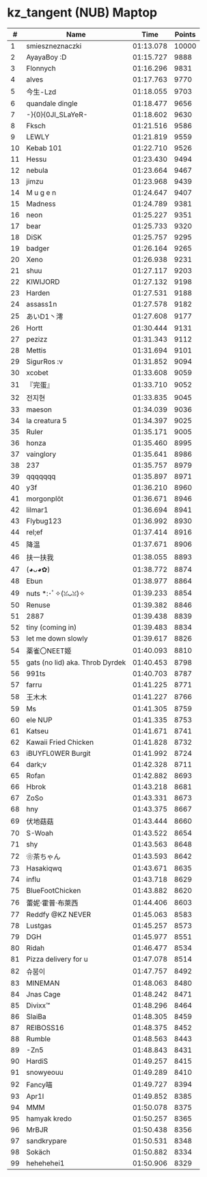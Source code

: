 # kz_tangent (NUB) Maptop

|  # | Name | Time | Points |
|-------------- | -------------- | -------------- | -------------- | 
| 1 | smieszneznaczki | 01:13.078 | 10000 | 
| 2 | AyayaBoy :D | 01:15.727 | 9888 | 
| 3 | Flonnych | 01:16.296 | 9831 | 
| 4 | alves | 01:17.763 | 9770 | 
| 5 | 今生-Lzd | 01:18.055 | 9703 | 
| 6 | quandale dingle | 01:18.477 | 9656 | 
| 7 | -}{0}{0JI_SLaYeR- | 01:18.602 | 9630 | 
| 8 | Fksch | 01:21.516 | 9586 | 
| 9 | LEWLY | 01:21.819 | 9559 | 
| 10 | Kebab 101 | 01:22.710 | 9526 | 
| 11 | Hessu | 01:23.430 | 9494 | 
| 12 | nebula | 01:23.664 | 9467 | 
| 13 | jimzu | 01:23.968 | 9439 | 
| 14 | M u g e n | 01:24.647 | 9407 | 
| 15 | Madness | 01:24.789 | 9381 | 
| 16 | neon | 01:25.227 | 9351 | 
| 17 | bear | 01:25.733 | 9320 | 
| 18 | DiSK | 01:25.757 | 9295 | 
| 19 | badger | 01:26.164 | 9265 | 
| 20 | Xeno | 01:26.938 | 9231 | 
| 21 | shuu | 01:27.117 | 9203 | 
| 22 | KIWIJORD | 01:27.132 | 9198 | 
| 23 | Harden | 01:27.531 | 9188 | 
| 24 | assass1n | 01:27.578 | 9182 | 
| 25 | あいD1丶澪 | 01:27.608 | 9177 | 
| 26 | Hortt | 01:30.444 | 9131 | 
| 27 | pezizz | 01:31.343 | 9112 | 
| 28 | Mettis | 01:31.694 | 9101 | 
| 29 | SigurRos :v | 01:31.852 | 9094 | 
| 30 | xcobet | 01:33.608 | 9059 | 
| 31 | 『完蛋』 | 01:33.710 | 9052 | 
| 32 | 전지현 | 01:33.835 | 9045 | 
| 33 | maeson | 01:34.039 | 9036 | 
| 34 | la creatura 5 | 01:34.397 | 9025 | 
| 35 | Ruler | 01:35.171 | 9005 | 
| 36 | honza | 01:35.460 | 8995 | 
| 37 | vainglory | 01:35.641 | 8986 | 
| 38 | 237 | 01:35.757 | 8979 | 
| 39 | qqqqqqq | 01:35.897 | 8971 | 
| 40 | y3f | 01:36.210 | 8960 | 
| 41 | morgonplöt | 01:36.671 | 8946 | 
| 42 | lilmar1 | 01:36.694 | 8941 | 
| 43 | Flybug123 | 01:36.992 | 8930 | 
| 44 | rel;ef | 01:37.414 | 8916 | 
| 45 | 降温 | 01:37.671 | 8906 | 
| 46 | 扶一扶我 | 01:38.055 | 8893 | 
| 47 | (◕ᴗ◕✿) | 01:38.772 | 8874 | 
| 48 | Ebun | 01:38.977 | 8864 | 
| 49 | nuts *:･ﾟ✧(ꈍᴗꈍ)✧ | 01:39.233 | 8854 | 
| 50 | Renuse | 01:39.382 | 8846 | 
| 51 | 2887 | 01:39.438 | 8839 | 
| 52 | tiny (coming in) | 01:39.483 | 8834 | 
| 53 | let me down slowly | 01:39.617 | 8826 | 
| 54 | 薬雀〇NEET姬 | 01:40.093 | 8810 | 
| 55 | gats (no lid) aka. Throb Dyrdek | 01:40.453 | 8798 | 
| 56 | 991ts | 01:40.703 | 8787 | 
| 57 | farru | 01:41.225 | 8771 | 
| 58 | 王木木 | 01:41.227 | 8766 | 
| 59 | Ms | 01:41.305 | 8759 | 
| 60 | ele NUP | 01:41.335 | 8753 | 
| 61 | Katseu | 01:41.671 | 8741 | 
| 62 | Kawaii Fried Chicken | 01:41.828 | 8732 | 
| 63 | iBUYFL0WER Burgit | 01:41.992 | 8724 | 
| 64 | dark;v | 01:42.328 | 8711 | 
| 65 | Rofan | 01:42.882 | 8693 | 
| 66 | Hbrok | 01:43.218 | 8681 | 
| 67 | ZoSo | 01:43.331 | 8673 | 
| 68 | hny | 01:43.375 | 8667 | 
| 69 | 伏地菇菇 | 01:43.444 | 8660 | 
| 70 | S-Woah | 01:43.522 | 8654 | 
| 71 | shy | 01:43.563 | 8648 | 
| 72 | ❀茶ちゃん | 01:43.593 | 8642 | 
| 73 | Hasakiqwq | 01:43.671 | 8635 | 
| 74 | influ | 01:43.718 | 8629 | 
| 75 | BlueFootChicken | 01:43.882 | 8620 | 
| 76 | 蕾妮·霍普·布萊西 | 01:44.406 | 8603 | 
| 77 | Reddfy @KZ NEVER | 01:45.063 | 8583 | 
| 78 | Lustgas | 01:45.257 | 8573 | 
| 79 | DGH | 01:45.977 | 8551 | 
| 80 | Ridah | 01:46.477 | 8534 | 
| 81 | Pizza delivery for u | 01:47.078 | 8514 | 
| 82 | 슈붐이 | 01:47.757 | 8492 | 
| 83 | MINEMAN | 01:48.063 | 8480 | 
| 84 | Jnas Cage | 01:48.242 | 8471 | 
| 85 | Divixx™ | 01:48.296 | 8464 | 
| 86 | SlaiBa | 01:48.305 | 8459 | 
| 87 | REIBOSS16 | 01:48.375 | 8452 | 
| 88 | Rumble | 01:48.563 | 8443 | 
| 89 | -Zn5 | 01:48.843 | 8431 | 
| 90 | HardiS | 01:49.257 | 8415 | 
| 91 | snowyeouu | 01:49.289 | 8410 | 
| 92 | Fancy喵 | 01:49.727 | 8394 | 
| 93 | Apr1l | 01:49.852 | 8385 | 
| 94 | MMM | 01:50.078 | 8375 | 
| 95 | hamyak kredo | 01:50.257 | 8365 | 
| 96 | MrBJR | 01:50.438 | 8356 | 
| 97 | sandkrypare | 01:50.531 | 8348 | 
| 98 | Sokäch | 01:50.882 | 8334 | 
| 99 | hehehehei1 | 01:50.906 | 8329 | 

